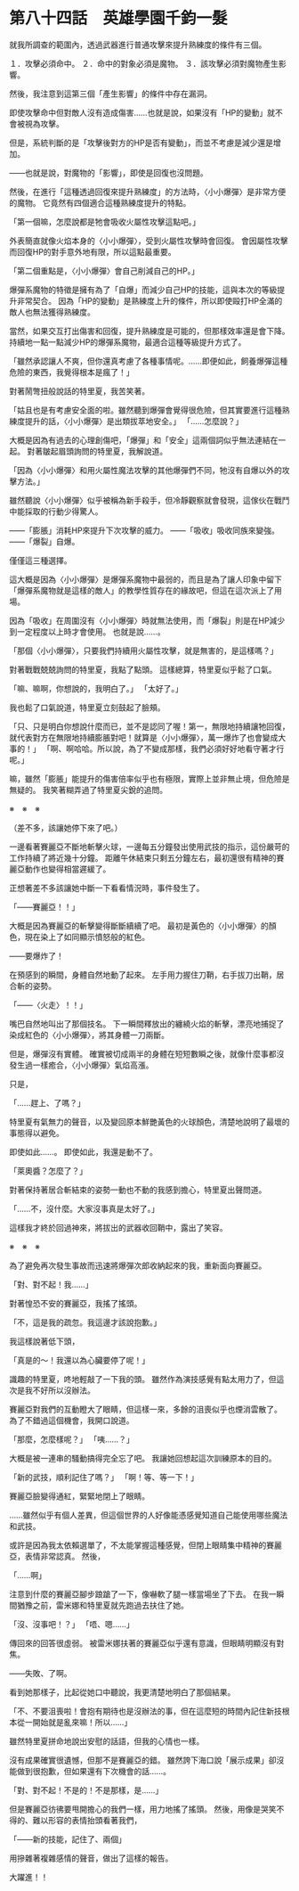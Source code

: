 # 第八十四話　英雄學園千鈞一髮

就我所調查的範圍內，透過武器進行普通攻擊來提升熟練度的條件有三個。

１．攻擊必須命中。
２．命中的對象必須是魔物。
３．該攻擊必須對魔物產生影響。

然後，我注意到這第三個「產生影響」的條件中存在漏洞。

即使攻擊命中但對敵人沒有造成傷害……也就是說，如果沒有「HP的變動」就不會被視為攻擊。

但是，系統判斷的是「攻擊後對方的HP是否有變動」，而並不考慮是減少還是增加。

――也就是說，對魔物的「影響」，即使是回復也沒問題。

然後，在進行「這種透過回復來提升熟練度」的方法時，〈小小爆彈〉是非常方便的魔物。
它竟然有四個適合這種熟練度提升的特點。

「第一個嘛，怎麼說都是牠會吸收火屬性攻擊這點吧。」

外表簡直就像火焰本身的〈小小爆彈〉，受到火屬性攻擊時會回復。
會因屬性攻擊而回復HP的對手意外地有限，所以這點最重要。

「第二個重點是，〈小小爆彈〉會自己削減自己的HP。」

爆彈系魔物的特徵是擁有為了「自爆」而減少自己HP的技能，這與本次的等級提升非常契合。
因為「HP的變動」是熟練度上升的條件，所以即使毆打HP全滿的敵人也無法獲得熟練度。

當然，如果交互打出傷害和回復，提升熟練度是可能的，但那樣效率還是會下降。
持續地一點一點減少HP的爆彈系魔物，最適合這種等級提升方式了。

「雖然承認讓人不爽，但你還真考慮了各種事情呢。……即便如此，飼養爆彈這種危險的東西，我覺得根本是瘋了！」

對著鬧彆扭般說話的特里夏，我苦笑著。

「姑且也是有考慮安全面的啦。雖然聽到爆彈會覺得很危險，但其實要進行這種熟練度提升的話，〈小小爆彈〉是出類拔萃地安全。」
「……怎麼說？」

大概是因為有過去的心理創傷吧，「爆彈」和「安全」這兩個詞似乎無法連結在一起。
對著皺起眉頭詢問的特里夏，我解說道。

「因為〈小小爆彈〉和用火屬性魔法攻擊的其他爆彈們不同，牠沒有自爆以外的攻擊方法。」

雖然聽說〈小小爆彈〉似乎被稱為新手殺手，但冷靜觀察就會發現，這傢伙在戰鬥中能採取的行動少得驚人。

――「膨脹」消耗HP來提升下次攻擊的威力。
――「吸收」吸收同族來變強。
――「爆裂」自爆。

僅僅這三種選擇。

這大概是因為〈小小爆彈〉是爆彈系魔物中最弱的，而且是為了讓人印象中留下「爆彈系魔物就是這樣的敵人」的教學性質存在的緣故吧，但這在這次派上了用場。

因為「吸收」在周圍沒有〈小小爆彈〉時就無法使用，而「爆裂」則是在HP減少到一定程度以上時才會使用。
也就是說……。

「那個〈小小爆彈〉，只要我們持續用火屬性攻擊，就是無害的，是這樣嗎？」

對著戰戰兢兢詢問的特里夏，我點了點頭。
這樣總算，特里夏似乎鬆了口氣。

「嘛、嘛啊，你想說的，我明白了。」
「太好了。」

我也鬆了口氣說道，特里夏立刻鼓起了臉頰。

「只、只是明白你想說什麼而已，並不是認同了喔！第一，無限地持續讓牠回復，就代表對方在無限地持續膨脹對吧！就算是〈小小爆彈〉，萬一爆炸了也會變成大事的！」
「啊、啊哈哈。所以說，為了不變成那樣，我們必須好好地看守著才行呢。」

嘛，雖然「膨脹」能提升的傷害倍率似乎也有極限，實際上並非無止境，但危險是無疑的。
我笑著糊弄過了特里夏尖銳的追問。

※　※　※

（差不多，該讓她停下來了吧。）

一邊看著賽麗亞不斷地斬擊火球，一邊每五分鐘發出使用武技的指示，這份嚴苛的工作持續了將近幾十分鐘。
距離午休結束只剩五分鐘左右，最初還很有精神的賽麗亞動作也變得相當遲緩了。

正想著差不多該讓她中斷一下看看情況時，事件發生了。

「――賽麗亞！！」

大概是因為賽麗亞的斬擊變得斷斷續續了吧。
最初是黃色的〈小小爆彈〉的顏色，現在染上了如同顯示憤怒般的紅色。

――要爆炸了！

在預感到的瞬間，身體自然地動了起來。
左手用力握住刀鞘，右手拔刀出鞘，居合斬的姿勢。

「――〈火走〉！！」

嘴巴自然地叫出了那個技名。
下一瞬間釋放出的纏繞火焰的斬擊，漂亮地捕捉了染成紅色的〈小小爆彈〉，將其身體一刀兩斷。

但是，爆彈沒有實體。
確實被切成兩半的身體在短短數瞬之後，就像什麼事都沒發生過一樣癒合，〈小小爆彈〉氣焰高漲。

只是，

「……趕上、了嗎？」

特里夏有氣無力的聲音，以及變回原本鮮艷黃色的火球顏色，清楚地說明了最壞的事態得以避免。

即使如此……。
即使如此，我還是動不了。

「萊奧醬？怎麼了？」

對著保持著居合斬結束的姿勢一動也不動的我感到擔心，特里夏出聲問道。

「……不，沒什麼。大家沒事真是太好了。」

這樣我才終於回過神來，將拔出的武器收回鞘中，露出了笑容。

※　※　※

為了避免再次發生事故而迅速將爆彈次郎收納起來的我，重新面向賽麗亞。

「對、對不起！我……」

對著惶恐不安的賽麗亞，我搖了搖頭。

「不，這是我的疏忽。我這邊才該說抱歉。」

我這樣說著低下頭，

「真是的～！我還以為心臟要停了呢！」

識趣的特里夏，咚地輕敲了一下我的頭。
雖然作為演技感覺有點太用力了，但這次是我不好所以沒辦法。

賽麗亞對我們的互動瞪大了眼睛，但這樣一來，多餘的沮喪似乎也煙消雲散了。
為了不錯過這個機會，我開口說道。

「那麼，怎麼樣呢？」
「咦……？」

大概是被一連串的騷動搞得完全忘了吧。
我讓她回想起這次訓練原本的目的。

「新的武技，順利記住了嗎？」
「啊！等、等一下！」

賽麗亞臉變得通紅，緊緊地閉上了眼睛。

……雖然似乎有個人差異，但這個世界的人好像能憑感覺知道自己能使用哪些魔法和武技。

或許是因為我太依賴選單了，不太能掌握這種感覺，但閉上眼睛集中精神的賽麗亞，表情非常認真。
然後，

「……啊」

注意到什麼的賽麗亞腳步踉蹌了一下，像嚇軟了腿一樣當場坐了下去。
在我一瞬間猶豫之前，雷米娜和特里夏就先跑過去扶住了她。

「沒、沒事吧！？」
「唔、嗯……」

傳回來的回答很虛弱。
被雷米娜扶著的賽麗亞似乎還有意識，但眼睛明顯沒有對焦。

――失敗、了啊。

看到她那樣子，比起從她口中聽說，我更清楚地明白了那個結果。

「不、不要沮喪啦！會抱有期待也是沒辦法的事，但在這麼短的時間內記住新技根本從一開始就是亂來嘛！所以……」

雖然特里夏拼命地說出安慰的話語，但我的心情也一樣。

沒有成果確實很遺憾，但那不是賽麗亞的錯。
雖然誇下海口說「展示成果」卻沒能做到很抱歉，但如果還有下次機會的話……。

「對、對不起！不是的！不是那樣，是……」

但是賽麗亞彷彿要甩開擔心的我們一樣，用力地搖了搖頭。
然後，用像是哭笑不得的、難以形容的表情抬頭看著我們，

「――新的技能，記住了、兩個」

用摻雜著複雜感情的聲音，做出了這樣的報告。



大躍進！！